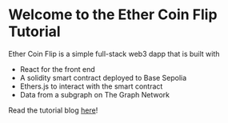 # Welcome to the Ether Coin Flip Tutorial

Ether Coin Flip is a simple full-stack web3 dapp that is built with

- React for the front end
- A solidity smart contract deployed to Base Sepolia
- Ethers.js to interact with the smart contract
- Data from a subgraph on The Graph Network

Read the tutorial blog [here](https://thegraph.com/blog/full-stack-dapp-on-base-tutorial/)!
